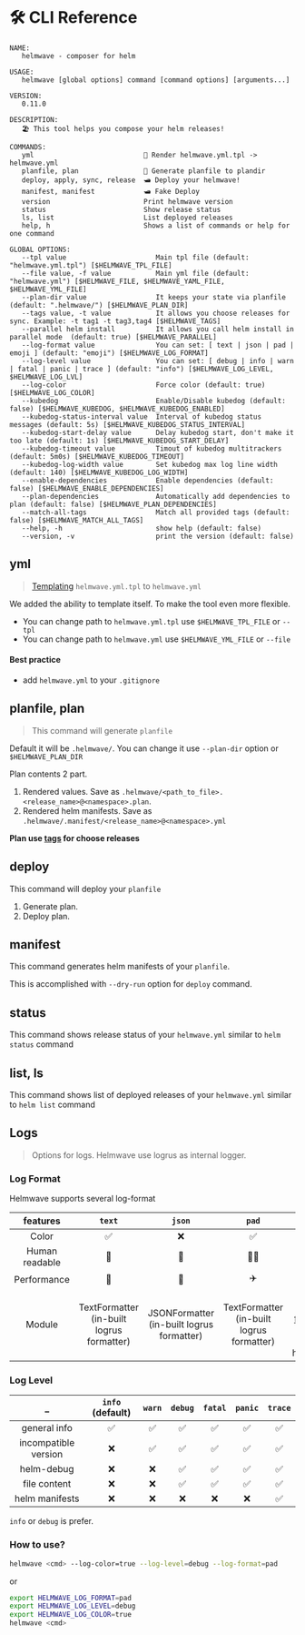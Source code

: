 # 🛠 CLI Reference

```
NAME:
   helmwave - composer for helm

USAGE:
   helmwave [global options] command [command options] [arguments...]

VERSION:
   0.11.0

DESCRIPTION:
   🏖 This tool helps you compose your helm releases!

COMMANDS:
   yml                           📄 Render helmwave.yml.tpl -> helmwave.yml
   planfile, plan                📜 Generate planfile to plandir
   deploy, apply, sync, release  🛥 Deploy your helmwave!
   manifest, manifest            🛥 Fake Deploy
   version                       Print helmwave version
   status                        Show release status
   ls, list                      List deployed releases
   help, h                       Shows a list of commands or help for one command

GLOBAL OPTIONS:
   --tpl value                      Main tpl file (default: "helmwave.yml.tpl") [$HELMWAVE_TPL_FILE]
   --file value, -f value           Main yml file (default: "helmwave.yml") [$HELMWAVE_FILE, $HELMWAVE_YAML_FILE, $HELMWAVE_YML_FILE]
   --plan-dir value                 It keeps your state via planfile (default: ".helmwave/") [$HELMWAVE_PLAN_DIR]
   --tags value, -t value           It allows you choose releases for sync. Example: -t tag1 -t tag3,tag4 [$HELMWAVE_TAGS]
   --parallel helm install          It allows you call helm install in parallel mode  (default: true) [$HELMWAVE_PARALLEL]
   --log-format value               You can set: [ text | json | pad | emoji ] (default: "emoji") [$HELMWAVE_LOG_FORMAT]
   --log-level value                You can set: [ debug | info | warn  | fatal | panic | trace ] (default: "info") [$HELMWAVE_LOG_LEVEL, $HELMWAVE_LOG_LVL]
   --log-color                      Force color (default: true) [$HELMWAVE_LOG_COLOR]
   --kubedog                        Enable/Disable kubedog (default: false) [$HELMWAVE_KUBEDOG, $HELMWAVE_KUBEDOG_ENABLED]
   --kubedog-status-interval value  Interval of kubedog status messages (default: 5s) [$HELMWAVE_KUBEDOG_STATUS_INTERVAL]
   --kubedog-start-delay value      Delay kubedog start, don't make it too late (default: 1s) [$HELMWAVE_KUBEDOG_START_DELAY]
   --kubedog-timeout value          Timout of kubedog multitrackers (default: 5m0s) [$HELMWAVE_KUBEDOG_TIMEOUT]
   --kubedog-log-width value        Set kubedog max log line width (default: 140) [$HELMWAVE_KUBEDOG_LOG_WIDTH]
   --enable-dependencies            Enable dependencies (default: false) [$HELMWAVE_ENABLE_DEPENDENCIES]
   --plan-dependencies              Automatically add dependencies to plan (default: false) [$HELMWAVE_PLAN_DEPENDENCIES]
   --match-all-tags                 Match all provided tags (default: false) [$HELMWAVE_MATCH_ALL_TAGS]
   --help, -h                       show help (default: false)
   --version, -v                    print the version (default: false)

```

## yml

> [Templating](/tpl) `helmwave.yml.tpl` to `helmwave.yml`

We added the ability to template itself. To make the tool even more flexible.

- You can change path to `helmwave.yml.tpl` use `$HELMWAVE_TPL_FILE` or `--tpl`
- You can change path to `helmwave.yml` use `$HELMWAVE_YML_FILE` or `--file`


#### Best practice

- add `helmwave.yml` to your `.gitignore`


## planfile, plan

> This command will generate `planfile`

Default it will be `.helmwave/`. You can change it use `--plan-dir` option or `$HELMWAVE_PLAN_DIR`

Plan contents 2 part.

1. Rendered values. Save as `.helmwave/<path_to_file>.<release_name>@<namespace>.plan`. 
2. Rendered helm manifests. Save as `.helmwave/.manifest/<release_name>@<namespace>.yml`


**Plan use [tags](https://helmwave.github.io/yml/tags/) for choose releases**

## deploy

This command will deploy your `planfile`

1. Generate plan.
2. Deploy plan.

## manifest

This command generates helm manifests of your `planfile`.

This is accomplished with `--dry-run` option for `deploy` command.

## status

This command shows release status of your `helmwave.yml` similar to `helm status` command

## list, ls

This command shows list of deployed releases of your `helmwave.yml` similar to `helm list` command

## Logs

> Options for logs. Helmwave use logrus as internal logger.

### Log Format

Helmwave supports several log-format

features | `text` | `json` | `pad` | `emoji`
:---: |:---:|:---:|:---:|:---:
Color | ✅   | ❌  | ✅  | 🌈
Human readable | 🧐   | 🤖  | 🧐🧐  | ✅
Performance | 🚀   | 🐢  | ✈️  | 🐢
Module | TextFormatter (in-built logrus formatter)  | JSONFormatter (in-built logrus formatter)  | TextFormatter (in-built logrus formatter)  |  [logrus-emoji-formatter](https://github.com/helmwave/logrus-emoji-formatter) special for helmwave


### Log Level

_ | `info` (default) | `warn` | `debug` | `fatal` | `panic` | `trace`
:---:|:---:|:---:|:---:|:---:|:---:|:---:
general info         | ✅   | ✅  | ✅  | ✅   | ✅  | ✅
incompatible version | ❌   | ✅  | ✅  | ✅   | ✅  | ✅
helm-debug           | ❌   | ❌  | ✅  | ✅   | ✅  | ✅
file content         | ❌   | ❌  | ✅  | ✅   | ✅  | ✅
helm manifests       | ❌   | ❌  | ❌  | ❌   | ❌  | ✅

`info` or `debug` is prefer.



### How to use?

```bash
helmwave <cmd> --log-color=true --log-level=debug --log-format=pad
```

or

```bash
export HELMWAVE_LOG_FORMAT=pad
export HELMWAVE_LOG_LEVEL=debug
export HELMWAVE_LOG_COLOR=true
helmwave <cmd>
```
